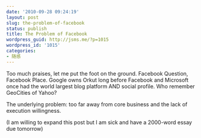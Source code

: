 ```yaml
---
date: '2010-09-28 09:24:19'
layout: post
slug: the-problem-of-facebook
status: publish
title: The Problem of Facebook
wordpress_guid: http://jsms.me/?p=1015
wordpress_id: '1015'
categories:
- 随感
---
```


Too much praises, let me put the foot on the ground. Facebook Question, Facebook Place. Google owns Orkut long before Facebook and Microsoft once had the world largest blog platform AND social profile. Who remember GeoCities of Yahoo?

The underlying problem: too far away from core business and the lack of execution willingness.

(I am willing to expand this post but I am sick and have a 2000-word essay due tomorrow)
